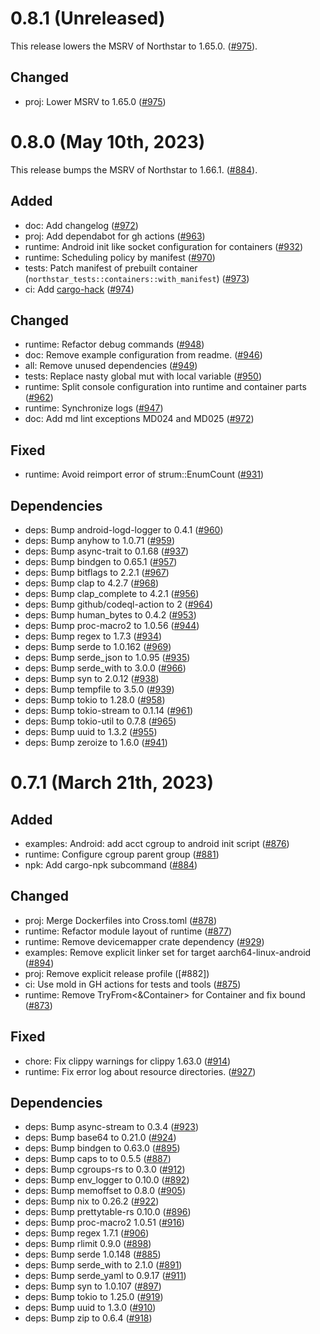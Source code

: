 # 0.8.1 (Unreleased)

This release lowers the MSRV of Northstar to 1.65.0. ([#975]).

## Changed

- proj: Lower MSRV to 1.65.0 ([#975])

[#975]: https://github.com/esrlabs/northstar/pull/975

# 0.8.0 (May 10th, 2023)

This release bumps the MSRV of Northstar to 1.66.1. ([#884]).

## Added

- doc: Add changelog ([#972])
- proj: Add dependabot for gh actions ([#963])
- runtime: Android init like socket configuration for containers ([#932])
- runtime: Scheduling policy by manifest ([#970])
- tests: Patch manifest of prebuilt container (`northstar_tests::containers::with_manifest`)
  ([#973])
- ci: Add [cargo-hack](https://github.com/taiki-e/cargo-hack) ([#974])

## Changed

- runtime: Refactor debug commands ([#948])
- doc: Remove example configuration from readme. ([#946])
- all: Remove unused dependencies ([#949])
- tests: Replace nasty global mut with local variable ([#950])
- runtime: Split console configuration into runtime and container parts ([#962])
- runtime: Synchronize logs ([#947])
- doc: Add md lint exceptions MD024 and MD025 ([#972])

## Fixed

- runtime: Avoid reimport error of strum::EnumCount ([#931])

## Dependencies

- deps: Bump android-logd-logger to 0.4.1 ([#960])
- deps: Bump anyhow to 1.0.71 ([#959])
- deps: Bump async-trait to 0.1.68 ([#937])
- deps: Bump bindgen to 0.65.1 ([#957])
- deps: Bump bitflags to 2.2.1 ([#967])
- deps: Bump clap to 4.2.7 ([#968])
- deps: Bump clap_complete to 4.2.1 ([#956])
- deps: Bump github/codeql-action to 2 ([#964])
- deps: Bump human_bytes to 0.4.2 ([#953])
- deps: Bump proc-macro2 to 1.0.56 ([#944])
- deps: Bump regex to 1.7.3 ([#934])
- deps: Bump serde to 1.0.162 ([#969])
- deps: Bump serde_json to 1.0.95 ([#935])
- deps: Bump serde_with to 3.0.0 ([#966])
- deps: Bump syn to 2.0.12 ([#938])
- deps: Bump tempfile to 3.5.0 ([#939])
- deps: Bump tokio to 1.28.0 ([#958])
- deps: Bump tokio-stream to 0.1.14 ([#961])
- deps: Bump tokio-util to 0.7.8 ([#965])
- deps: Bump uuid to 1.3.2 ([#955])
- deps: Bump zeroize to 1.6.0 ([#941])

[#931]: https://github.com/esrlabs/northstar/pull/931
[#932]: https://github.com/esrlabs/northstar/pull/932
[#934]: https://github.com/esrlabs/northstar/pull/934
[#935]: https://github.com/esrlabs/northstar/pull/935
[#937]: https://github.com/esrlabs/northstar/pull/937
[#938]: https://github.com/esrlabs/northstar/pull/938
[#939]: https://github.com/esrlabs/northstar/pull/939
[#941]: https://github.com/esrlabs/northstar/pull/941
[#944]: https://github.com/esrlabs/northstar/pull/944
[#946]: https://github.com/esrlabs/northstar/pull/946
[#947]: https://github.com/esrlabs/northstar/pull/947
[#948]: https://github.com/esrlabs/northstar/pull/948
[#949]: https://github.com/esrlabs/northstar/pull/949
[#950]: https://github.com/esrlabs/northstar/pull/950
[#953]: https://github.com/esrlabs/northstar/pull/953
[#955]: https://github.com/esrlabs/northstar/pull/955
[#956]: https://github.com/esrlabs/northstar/pull/956
[#957]: https://github.com/esrlabs/northstar/pull/957
[#958]: https://github.com/esrlabs/northstar/pull/958
[#959]: https://github.com/esrlabs/northstar/pull/959
[#960]: https://github.com/esrlabs/northstar/pull/960
[#961]: https://github.com/esrlabs/northstar/pull/961
[#962]: https://github.com/esrlabs/northstar/pull/962
[#963]: https://github.com/esrlabs/northstar/pull/963
[#964]: https://github.com/esrlabs/northstar/pull/964
[#965]: https://github.com/esrlabs/northstar/pull/965
[#966]: https://github.com/esrlabs/northstar/pull/966
[#967]: https://github.com/esrlabs/northstar/pull/967
[#968]: https://github.com/esrlabs/northstar/pull/968
[#969]: https://github.com/esrlabs/northstar/pull/969
[#970]: https://github.com/esrlabs/northstar/pull/970
[#972]: https://github.com/esrlabs/northstar/pull/972
[#973]: https://github.com/esrlabs/northstar/pull/973
[#974]: https://github.com/esrlabs/northstar/pull/974

# 0.7.1 (March 21th, 2023)

## Added

- examples: Android: add acct cgroup to android init script ([#876])
- runtime: Configure cgroup parent group ([#881])
- npk: Add cargo-npk subcommand ([#884])

## Changed

- proj: Merge Dockerfiles into Cross.toml ([#878])
- runtime: Refactor module layout of runtime ([#877])
- runtime: Remove devicemapper crate dependency ([#929])
- examples: Remove explicit linker set for target aarch64-linux-android ([#894])
- proj: Remove explicit release profile ([#882])
- ci: Use mold in GH actions for tests and tools ([#875])
- runtime: Remove TryFrom<&Container> for Container and fix bound ([#873])

## Fixed

- chore: Fix clippy warnings for clippy 1.63.0 ([#914])
- runtime: Fix error log about resource directories. ([#927])

## Dependencies

- deps: Bump async-stream to 0.3.4 ([#923])
- deps: Bump base64 to 0.21.0 ([#924])
- deps: Bump bindgen to 0.63.0 ([#895])
- deps: Bump caps to to 0.5.5 ([#887])
- deps: Bump cgroups-rs to 0.3.0 ([#912])
- deps: Bump env_logger to 0.10.0 ([#892])
- deps: Bump memoffset to 0.8.0 ([#905])
- deps: Bump nix to 0.26.2 ([#922])
- deps: Bump prettytable-rs 0.10.0 ([#896])
- deps: Bump proc-macro2  1.0.51 ([#916])
- deps: Bump regex 1.7.1 ([#906])
- deps: Bump rlimit 0.9.0 ([#898])
- deps: Bump serde 1.0.148 ([#885])
- deps: Bump serde_with to 2.1.0 ([#891])
- deps: Bump serde_yaml to 0.9.17 ([#911])
- deps: Bump syn to 1.0.107 ([#897])
- deps: Bump tokio to 1.25.0 ([#919])
- deps: Bump uuid to 1.3.0 ([#910])
- deps: Bump zip to 0.6.4 ([#918])

[#873]: https://github.com/esrlabs/northstar/pull/873
[#875]: https://github.com/esrlabs/northstar/pull/875
[#876]: https://github.com/esrlabs/northstar/pull/876
[#877]: https://github.com/esrlabs/northstar/pull/877
[#878]: https://github.com/esrlabs/northstar/pull/878
[#881]: https://github.com/esrlabs/northstar/pull/881
[#884]: https://github.com/esrlabs/northstar/pull/884
[#885]: https://github.com/esrlabs/northstar/pull/885
[#887]: https://github.com/esrlabs/northstar/pull/887
[#891]: https://github.com/esrlabs/northstar/pull/891
[#892]: https://github.com/esrlabs/northstar/pull/892
[#894]: https://github.com/esrlabs/northstar/pull/894
[#895]: https://github.com/esrlabs/northstar/pull/895
[#896]: https://github.com/esrlabs/northstar/pull/896
[#897]: https://github.com/esrlabs/northstar/pull/897
[#898]: https://github.com/esrlabs/northstar/pull/898
[#905]: https://github.com/esrlabs/northstar/pull/905
[#906]: https://github.com/esrlabs/northstar/pull/906
[#910]: https://github.com/esrlabs/northstar/pull/910
[#911]: https://github.com/esrlabs/northstar/pull/911
[#912]: https://github.com/esrlabs/northstar/pull/912
[#914]: https://github.com/esrlabs/northstar/pull/914
[#916]: https://github.com/esrlabs/northstar/pull/916
[#918]: https://github.com/esrlabs/northstar/pull/918
[#919]: https://github.com/esrlabs/northstar/pull/919
[#922]: https://github.com/esrlabs/northstar/pull/922
[#923]: https://github.com/esrlabs/northstar/pull/923
[#924]: https://github.com/esrlabs/northstar/pull/924
[#927]: https://github.com/esrlabs/northstar/pull/927
[#929]: https://github.com/esrlabs/northstar/pull/929
